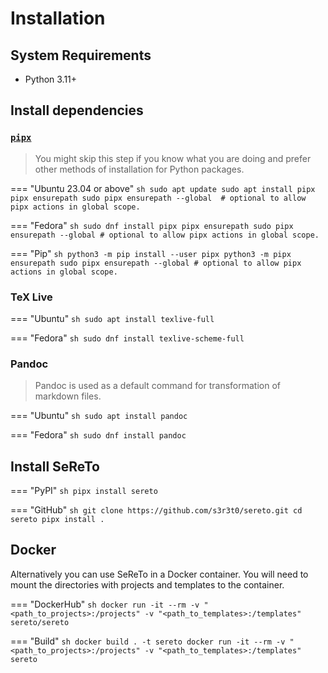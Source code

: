 # Installation

## System Requirements

- Python 3.11+


## Install dependencies

### [`pipx`](https://pipx.pypa.io/stable/installation/)

> You might skip this step if you know what you are doing and prefer other methods of installation for Python packages.

=== "Ubuntu 23.04 or above"
    ```sh
    sudo apt update
    sudo apt install pipx
    pipx ensurepath
    sudo pipx ensurepath --global  # optional to allow pipx actions in global scope.
    ```

=== "Fedora"
    ```sh
    sudo dnf install pipx
    pipx ensurepath
    sudo pipx ensurepath --global # optional to allow pipx actions in global scope.
    ```

=== "Pip"
    ```sh
    python3 -m pip install --user pipx
    python3 -m pipx ensurepath
    sudo pipx ensurepath --global # optional to allow pipx actions in global scope.
    ```

### TeX Live

=== "Ubuntu"
    ```sh
    sudo apt install texlive-full
    ```

=== "Fedora"
    ```sh
    sudo dnf install texlive-scheme-full
    ```

### Pandoc

> Pandoc is used as a default command for transformation of markdown files.

=== "Ubuntu"
    ```sh
    sudo apt install pandoc
    ```

=== "Fedora"
    ```sh
    sudo dnf install pandoc
    ```

## Install SeReTo

=== "PyPI"
    ```sh
    pipx install sereto
    ```

=== "GitHub"
    ```sh
    git clone https://github.com/s3r3t0/sereto.git
    cd sereto
    pipx install .
    ```

## Docker

Alternatively you can use SeReTo in a Docker container. You will need to mount the directories with projects and templates to the container.

=== "DockerHub"
    ```sh
    docker run -it --rm -v "<path_to_projects>:/projects" -v "<path_to_templates>:/templates" sereto/sereto
    ```

=== "Build"
    ```sh
    docker build . -t sereto
    docker run -it --rm -v "<path_to_projects>:/projects" -v "<path_to_templates>:/templates" sereto
    ```
